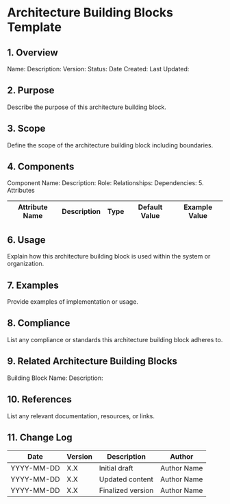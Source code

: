 # Architecture Building Blocks Template

## 1. Overview

Name:
Description:
Version:
Status:
Date Created:
Last Updated:

## 2. Purpose

Describe the purpose of this architecture building block.

## 3. Scope

Define the scope of the architecture building block including boundaries.

## 4. Components

Component Name:
Description:
Role:
Relationships:
Dependencies:
5. Attributes

| Attribute Name   | Description   | Type   | Default Value   | Example Value   |
|------------------|--------------|--------|-----------------|----------------|

## 6. Usage

Explain how this architecture building block is used within the system or organization.

## 7. Examples

Provide examples of implementation or usage.

## 8. Compliance

List any compliance or standards this architecture building block adheres to.

## 9. Related Architecture Building Blocks

Building Block Name:
Description:

## 10. References

List any relevant documentation, resources, or links.

## 11. Change Log

| Date       | Version | Description | Author |
|------------|---------|-------------|--------|
| YYYY-MM-DD | X.X     | Initial draft | Author Name |
| YYYY-MM-DD | X.X     | Updated content | Author Name |
| YYYY-MM-DD | X.X     | Finalized version | Author Name |
